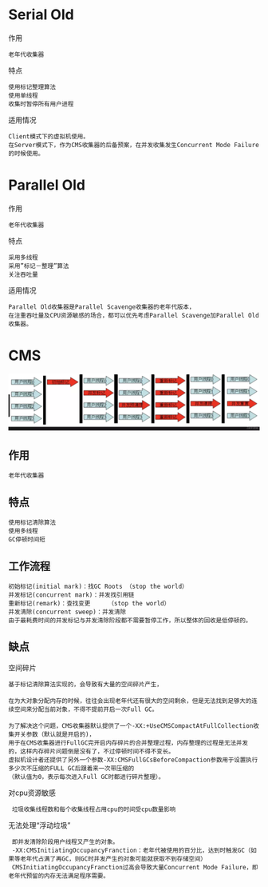 
 # Serial Old 
 
作用
 
    老年代收集器
    
特点

    使用标记整理算法
    使用单线程 
    收集时暂停所有用户进程
    
    
适用情况

    Client模式下的虚拟机使用。
    在Server模式下，作为CMS收集器的后备预案，在并发收集发生Concurrent Mode Failure的时候使用。
    
    
# Parallel Old


作用

    老年代收集器
    
特点

    
    采用多线程
    采用”标记－整理”算法
    关注吞吐量
    
适用情况
    
    Parallel Old收集器是Parallel Scavenge收集器的老年代版本，
    在注重吞吐量及CPU资源敏感的场合，都可以优先考虑Parallel Scavenge加Parallel Old收集器。   
    
    
# CMS

![](https://github.com/RodJohn/JVM/blob/master/img/gccms.png)

## 作用

    老年代收集器


## 特点

    使用标记清除算法
    使用多线程
    GC停顿时间短
    
## 工作流程

    初始标记(initial mark)：找GC Roots （stop the world）
    并发标记(concurrent mark)：并发找引用链
    重新标记(remark)：查找变更     （stop the world）
    并发清除(concurrent sweep)：并发清除
    由于最耗费时间的并发标记与并发清除阶段都不需要暂停工作，所以整体的回收是低停顿的。
 
 
## 缺点


空间碎片

    基于标记清除算法实现的，会导致有大量的空间碎片产生，
    
    在为大对象分配内存的时候，往往会出现老年代还有很大的空间剩余，但是无法找到足够大的连续空间来分配当前对象，不得不提前开启一次Full GC。
    
    为了解决这个问题，CMS收集器默认提供了一个-XX:+UseCMSCompactAtFullCollection收集开关参数（默认就是开启的)，
    用于在CMS收集器进行FullGC完开启内存碎片的合并整理过程，内存整理的过程是无法并发的，这样内存碎片问题倒是没有了，不过停顿时间不得不变长。
    虚拟机设计者还提供了另外一个参数-XX:CMSFullGCsBeforeCompaction参数用于设置执行多少次不压缩的FULL GC后跟着来一次带压缩的
    （默认值为0，表示每次进入Full GC时都进行碎片整理）。     
        
对cpu资源敏感

     垃圾收集线程数和每个收集线程占用cpu的时间受cpu数量影响
    
无法处理“浮动垃圾”

     即并发清除阶段用户线程又产生的对象。
     -XX:CMSInitiatingOccupancyFranction：老年代被使用的百分比，达到时触发GC（如果等老年代占满了再GC，则GC时并发产生的对象可能就获取不到存储空间）
     CMSInitiatingOccupancyFranction过高会导致大量Concurrent Mode Failure，即老年代预留的内存无法满足程序需要。
        


 
